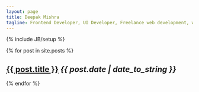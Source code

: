 ```yaml
---
layout: page
title: Deepak Mishra
tagline: Frontend Developer, UI Developer, Freelance web development, web design, graphic design!
---
```

{% include JB/setup %}
<article class="posts">
  {% for post in site.posts %}
    <h2> <a href="{{ BASE_PATH }}{{ post.url }}">{{ post.title }}</a>  <em class="font12">{{ post.date | date_to_string }}</em></h2>
  {% endfor %}
</article>
